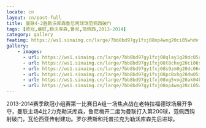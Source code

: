 ```yaml
---
locate: cn
layout: cn/post-full
title: 曼联4-2胜勒沃库森鲁尼两球球范佩西破门
tags: [欧冠,曼联,勒沃库森,鲁尼,范佩西,2013-2014]
category: gallery
featimg: https://ws1.sinaimg.cn/large/7bb8bd97gy1fxj08np4wng20ci05whdv.gif
gallery:
    - images:
      - url: https://ws1.sinaimg.cn/large/7bb8bd97gy1fxj08qlay1g20dc05cu0z.gif
      - url: https://ws1.sinaimg.cn/large/7bb8bd97gy1fxj08t8chxg20ci06shdv.gif
      - url: https://ws1.sinaimg.cn/large/7bb8bd97gy1fxj08s9zm0g20dc06ckjn.gif
      - url: https://ws1.sinaimg.cn/large/7bb8bd97gy1fxj08pc0xhg20dw05ikjn.gif
      - url: https://ws1.sinaimg.cn/large/7bb8bd97gy1fxj08og5vog20ak04kkjn.gif
      - url: https://ws1.sinaimg.cn/large/7bb8bd97gy1fxj08np4wng20ci05whdv.gif
---
```


2013-2014赛季欧冠小组赛第一比赛日A组一场焦点战在老特拉福德球场展开争夺，曼联主场4比2力克勒沃库森，鲁尼梅开二度为曼联打入第200球，范佩西钩射破门，瓦伦西亚传射建功。罗尔费斯和托普拉克为勒沃库森先后进球。